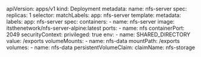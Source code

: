 apiVersion: apps/v1
kind: Deployment
metadata:
  name: nfs-server
spec:
  replicas: 1
  selector:
    matchLabels:
      app: nfs-server
  template:
    metadata:
      labels:
        app: nfs-server
    spec:
      containers:
      - name: nfs-server
        image: itsthenetwork/nfs-server-alpine:latest
        ports:
        - name: nfs
          containerPort: 2049
        securityContext:
          privileged: true
        env:
        - name: SHARED_DIRECTORY
          value: /exports
        volumeMounts:
        - name: nfs-data
          mountPath: /exports
      volumes:
      - name: nfs-data
        persistentVolumeClaim:
          claimName: nfs-storage